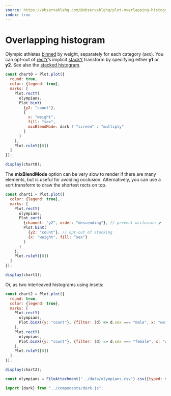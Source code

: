 ```yaml
---
source: https://observablehq.com/@observablehq/plot-overlapping-histogram
index: true
---
```


# Overlapping histogram

Olympic athletes [binned](https://observablehq.com/plot/transforms/bin) by weight, separately for each category (_sex_). You can opt-out of [rectY](https://observablehq.com/plot/marks/rect)’s implicit [stackY](https://observablehq.com/plot/transforms/stack) transform by specifying either **y1** or **y2**. See also the [stacked histogram](./stacked-histogram).

```js echo
const chart0 = Plot.plot({
  round: true,
  color: {legend: true},
  marks: [
    Plot.rectY(
      olympians,
      Plot.binX(
        {y2: "count"},
        {
          x: "weight",
          fill: "sex",
          mixBlendMode: dark ? "screen" : "multiply"
        }
      )
    ),
    Plot.ruleY([0])
  ]
});

display(chart0);
```

The **mixBlendMode** option can be very slow to render if there are many elements, but is useful for avoiding occlusion. Alternatively, you can use a sort transform to draw the shortest rects on top.

```js echo
const chart1 = Plot.plot({
  color: {legend: true},
  marks: [
    Plot.rectY(
      olympians,
      Plot.sort(
        {channel: "y2", order: "descending"}, // prevent occlusion 🌶️
        Plot.binX(
          {y2: "count"}, // opt-out of stacking
          {x: "weight", fill: "sex"}
        )
      )
    ),
    Plot.ruleY([0])
  ]
});

display(chart1);
```

Or, as two interleaved histograms using insets:

```js echo
const chart2 = Plot.plot({
  round: true,
  color: {legend: true},
  marks: [
    Plot.rectY(
      olympians,
      Plot.binX({y: "count"}, {filter: (d) => d.sex === "male", x: "weight", fill: "sex", insetLeft: 4})
    ),
    Plot.rectY(
      olympians,
      Plot.binX({y: "count"}, {filter: (d) => d.sex === "female", x: "weight", fill: "sex", insetRight: 4})
    ),
    Plot.ruleY([0])
  ]
});

display(chart2);
```

```js echo
const olympians = FileAttachment("../data/olympians.csv").csv({typed: true});
```

```js echo
import {dark} from "../components/dark.js";
```
